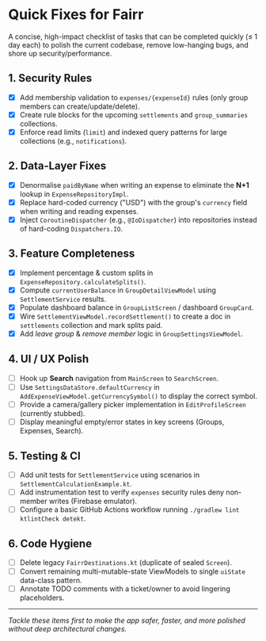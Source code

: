 # Quick Fixes for Fairr

A concise, high-impact checklist of tasks that can be completed quickly (≤ 1 day each) to polish the current codebase, remove low-hanging bugs, and shore up security/performance.

## 1. Security Rules
- [x] Add membership validation to `expenses/{expenseId}` rules (only group members can create/update/delete).
- [x] Create rule blocks for the upcoming `settlements` and `group_summaries` collections.
- [x] Enforce read limits (`limit`) and indexed query patterns for large collections (e.g., `notifications`).

## 2. Data-Layer Fixes
- [x] Denormalise `paidByName` when writing an expense to eliminate the **N+1** lookup in `ExpenseRepositoryImpl`.
- [x] Replace hard-coded currency ("USD") with the group's `currency` field when writing and reading expenses.
- [x] Inject `CoroutineDispatcher` (e.g., `@IoDispatcher`) into repositories instead of hard-coding `Dispatchers.IO`.

## 3. Feature Completeness
- [x] Implement percentage & custom splits in `ExpenseRepository.calculateSplits()`.
- [x] Compute `currentUserBalance` in `GroupDetailViewModel` using `SettlementService` results.
- [x] Populate dashboard balance in `GroupListScreen` / dashboard `GroupCard`.
- [x] Wire `SettlementViewModel.recordSettlement()` to create a doc in `settlements` collection and mark splits paid.
- [x] Add *leave group* & *remove member* logic in `GroupSettingsViewModel`.

## 4. UI / UX Polish
- [ ] Hook up **Search** navigation from `MainScreen` to `SearchScreen`.
- [ ] Use `SettingsDataStore.defaultCurrency` in `AddExpenseViewModel.getCurrencySymbol()` to display the correct symbol.
- [ ] Provide a camera/gallery picker implementation in `EditProfileScreen` (currently stubbed).
- [ ] Display meaningful empty/error states in key screens (Groups, Expenses, Search).

## 5. Testing & CI
- [ ] Add unit tests for `SettlementService` using scenarios in `SettlementCalculationExample.kt`.
- [ ] Add instrumentation test to verify `expenses` security rules deny non-member writes (Firebase emulator).
- [ ] Configure a basic GitHub Actions workflow running `./gradlew lint ktlintCheck detekt`.

## 6. Code Hygiene
- [ ] Delete legacy `FairrDestinations.kt` (duplicate of sealed `Screen`).
- [ ] Convert remaining multi-mutable-state ViewModels to single `uiState` data-class pattern.
- [ ] Annotate TODO comments with a ticket/owner to avoid lingering placeholders.

---
_Tackle these items first to make the app safer, faster, and more polished without deep architectural changes._ 